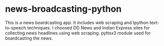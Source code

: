 # news-broadcasting-python
This is a news boardcasting app. It includes web scraping and tpython text-to-speech techniques. I choosed DD News and Indian Express sites for collecting news headlines using web scraping. pyttsx3 module used for boardcasting the news.
